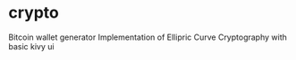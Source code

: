 # crypto
Bitcoin wallet generator
Implementation of Ellipric Curve Cryptography with basic kivy ui 
